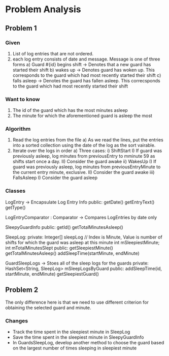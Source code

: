 # Problem Analysis

## Problem 1

### Given
1) List of log entries that are not ordered.
2) each log entry consists of date and message. Message is one of three forms
    a) Guard #{id} begins shift -> Denotes that a new guard has started their shift
    b) wakes up -> Denotes guard has woken up. This corresponds to the guard which had most recently started their shift
    c) falls asleep -> Denotes the guard has fallen asleep. This correcsponds to the guard which had most recently started their shift

### Want to know
1) The id of the guard which has the most minutes asleep
2) The minute for which the aforementioned guard is asleep the most

### Algorithm
1) Read the log entries from the file
    a) As we read the lines, put the entries into a sorted collection using the date of the log as the sort vairable.
2) Iterate over the logs in order
    a) Three cases:
        i) ShiftStart 
            I) If guard was  previously asleep, log minutes from previousEntry to mminute 59 as shifts start once a day.
            II) Consider the guard awake
        ii) WakesUp
            I) If guard was previously asleep, log minutes from previousEntryMinute to the current entry minute, exclusive.
            II) Consider the guard awake
        iii) FallsAsleep
            I) Consider the guard asleep


### Classes
LogEntry -> Encapsulate Log Entry Info
public:
getDate()
getEntryText()
getType()

LogEntryComparator : Comparator<LogEntry> -> Compares LogEntries by date only

SleepyGuardInfo
public:
getId()
getTotalMinutesAsleep()

SleepLog:
private:
Integer[] sleepLog // Index is Minute, Value is number of shifts for which the guard was asleep at this minute
int mSleepiestMinute;
int mTotalMinutesSlept
public:
getSleepiestMinute()
getTotalMinutesAsleep()
addSleepTime(startMinute, endMinute)

GuardSleepLogs -> Stoes all of the sleep logs for the guards
private:
HashSet<String, SleepLog> mSleepLogsByGuard
public:
addSleepTime(id, startMinute, endMinute)
getSleepiestGuard()

## Problem 2
The only difference here is that we need to use different criterion for obtaining the selected guard and minute.

### Changes
* Track the time spent in the sleepiest minute in SleepLog
* Save the time spent in the sleepiest minute in SleepyGuardInfo
* In GuardsSleepLog, develop another method to choose the guard based on the largest number of times sleeping in sleepiest minute